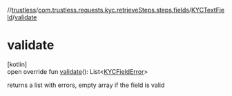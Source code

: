 //[trustless](../../../index.md)/[com.trustless.requests.kyc.retrieveSteps.steps.fields](../index.md)/[KYCTextField](index.md)/[validate](validate.md)

# validate

[kotlin]\
open override fun [validate](validate.md)(): List&lt;[KYCFieldError](../-k-y-c-field-error/index.md)&gt;

returns a list with errors, empty array if the field is valid
